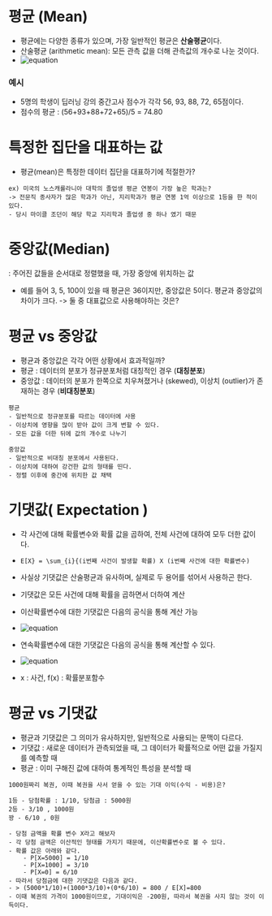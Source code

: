# 평균 (Mean)
- 평균에는 다양한 종류가 있으며, 가장 일반적인 평균은 **산술평균**이다.
- 산술평균 (arithmetic mean): 모든 관측 값을 더해 관측값의 개수로 나눈 것이다.
- ![equation](https://latex.codecogs.com/svg.image?\huge&space;A=\frac{1}{n}\sum_{i=1}^{n}a_{i}=\frac{a_{1}&plus;a_{2}&plus;...&plus;a_{n}}{n})

### 예시
- 5명의 학생이 딥러닝 강의 중간고사 점수가 각각 56, 93, 88, 72, 65점이다.
- 점수의 평균 : (56+93+88+72+65)/5 = 74.80

# 특정한 집단을 대표하는 값
- 평균(mean)은 특정한 데이터 집단을 대표하기에 적절한가?
```
ex) 미국의 노스캐롤라니아 대학의 졸업생 평균 연봉이 가장 높은 학과는?
-> 전문직 종사자가 많은 학과가 아닌, 지리학과가 평균 연봉 1억 이상으로 1등을 한 적이 있다.
- 당시 마이클 조던이 해당 학교 지리학과 졸업생 중 하나 였기 때문
```

# 중앙값(Median)
: 주어진 값들을 순서대로 정렬했을 때, 가장 중앙에 위치하는 값

- 예를 들어 3, 5, 100이 있을 때 평균은 36이지만, 중앙값은 5이다.
평균과 중앙값의 차이가 크다. -> 둘 중 대표값으로 사용해야하는 것은?

# 평균 vs 중앙값
- 평균과 중앙값은 각각 어떤 상황에서 효과적일까?
- 평균 : 데이터의 분포가 정규분포처럼 대칭적인 경우 (**대칭분포**)
- 중앙값 : 데이터의 분포가 한쪽으로 치우쳐졌거나 (skewed), 이상치 (outlier)가 존재하는 경우 (**비대칭분포**)

```
평균
- 일반적으로 정규분포를 따르는 데이터에 사용
- 이상치에 영향을 많이 받아 값이 크게 변할 수 있다.
- 모든 값을 더한 뒤에 값의 개수로 나누기
```

```
중앙값
- 일반적으로 비대칭 분포에서 사용된다.
- 이상치에 대하여 강건한 값의 형태를 띤다.
- 정렬 이후에 중간에 위치한 값 채택
```

# 기댓값( Expectation )
- 각 사건에 대해 확률변수와 확률 값을 곱하여, 전체 사건에 대하여 모두 더한 값이다.
- `E[X} = \sum_{i}{(i번째 사건이 발생할 확률) X (i번째 사건에 대한 확률변수)`
- 사실상 기댓값은 산술평균과 유사하며, 실제로 두 용어를 섞어서 사용하곤 한다.

- 기댓값은 모든 사건에 대해 확률을 곱하면서 더하여 계산
- 이산확률변수에 대한 기댓값은 다음의 공식을 통해 계산 가능
- ![equation](https://latex.codecogs.com/svg.image?\huge&space;E[X]=\sum_{i}^{}x_{i}*f(x_{i}))
- 연속확률변수에 대한 기댓값은 다음의 공식을 통해 계산할 수 있다.
- ![equation](https://latex.codecogs.com/svg.image?\huge&space;E[X]=\int_{-\infty}^{\infty}x*f(x)dx)
- x : 사건, f(x) : 확률분포함수

# 평균 vs 기댓값
- 평균과 기댓값은 그 의미가 유사하지만, 일반적으로 사용되는 문맥이 다르다.
- 기댓값 : 새로운 데이터가 관측되었을 때, 그 데이터가 확률적으로 어떤 값을 가질지를 예측할 때
- 평균 : 이미 구해진 값에 대하여 통계적인 특성을 분석할 때

```
1000원짜리 복권, 이때 복권을 사서 얻을 수 있는 기대 이익(수익 - 비용)은?

1등 - 당첨확률 : 1/10, 당첨금 : 5000원
2등 - 3/10 , 1000원
꽝 - 6/10 , 0원

- 당첨 금액을 확률 변수 X라고 해보자
- 각 당첨 금액은 이산적인 형태를 가지기 때문에, 이산확률변수로 볼 수 있다.
- 확률 값은 아래와 같다.
	- P[X=5000] = 1/10
	- P[X=1000] = 3/10
	- P[X=0] = 6/10
- 따라서 당첨금에 대한 기댓값은 다음과 같다.
- > (5000*1/10)+(1000*3/10)+(0*6/10) = 800 / E[X]=800
- 이때 복권의 가격이 1000원이므로, 기대이익은 -200원, 따라서 복권을 사지 않는 것이 이득이다.
```
